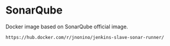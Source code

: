 # SonarQube #

Docker image based on SonarQube official image.

	https://hub.docker.com/r/jnonino/jenkins-slave-sonar-runner/
